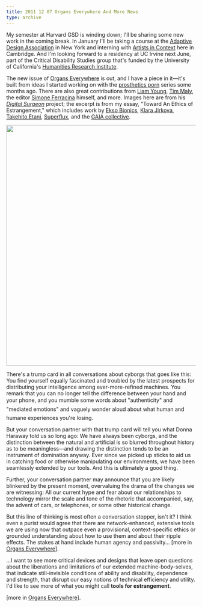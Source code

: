 ```yaml
---
title: 2011 12 07 Organs Everywhere And More News
type: archive
---
```


<p>My semester at Harvard GSD is winding down; I'll be sharing some new work in the coming break. In January I'll be taking a course at the <a href="http://adaptivedesign.org/">Adaptive Design Association</a> in New York and interning with <a href="http://artistsincontext.org/">Artists in Context</a> here in Cambridge. And I'm looking forward to a residency at UC Irvine next June, part of the Critical Disability Studies group that's funded by the University of California's <a href="http://www.uchri.org/">Humanities Research Institute</a>.</p>
<p>The new issue of <a href="http://organseverywhere.com/">Organs Everywhere</a> is out, and I have a piece in it—it's built from ideas I started working on with the <a href="http://www.ablersite.org/2011/02/whats-wrong-with-prosthetics-porn-part-i/">prosthetics porn</a> series some months ago. There are also great contributions from <a href="http://www.tomorrowsthoughtstoday.com/">Liam Young</a>, <a href="http://quietbabylon.com/">Tim Maly</a>, the editor <a href="http://simoneferracina.com/">Simone Ferracina</a> himself, and more. Images here are from his <a href="http://simoneferracina.com/#1939869/Digital-Surgeon"><em>Digital Surgeon</em></a> project; the excerpt is from my essay, "Toward An Ethics of Estrangement," which includes work by <a href="http://berkeleybionics.com/">Ekso Bionics</a>, <a href="http://www.klaara.net/">Klara Jirkova</a>, <a href="http://www.takehitoetani.com/">Takehito Etani</a>, <a href="http://superflux.in/work/lab">Superflux</a>, and the <a href="http://www.veasyble.com/projecteng.html">GAIA collective</a>.</p>
<p><a href="http://ablersite.files.wordpress.com/2011/12/ds_keight_cargo21.jpg"><img class="alignnone size-full wp-image-3894" title="DS_Keight_cargo21" src="{{ site.baseurl }}/uploads/ds_keight_cargo21.jpg" alt="" width="640" height="640" /></a></p>
<p>There's a trump card in all conversations about cyborgs that goes like this: You find yourself equally fascinated and troubled by the latest prospects for distributing your intelligence among ever-more-refined machines. You remark that you can no longer tell the difference between your hand and your phone, and you mumble some words about "authenticity" and "mediated emotions" and vaguely wonder aloud about what human and humane experiences you're losing.</p>
<p>But your conversation partner with that trump card will tell you what Donna Haraway told us so long ago: We have always been cyborgs, and the distinction between the natural and artificial is so blurred throughout history as to be meaningless—and drawing the distinction tends to be an instrument of domination anyway. Ever since we picked up sticks to aid us in catching food or otherwise manipulating our environments, we have been seamlessly extended by our tools. And this is ultimately a good thing.</p>
<p>Further, your conversation partner may announce that you are likely blinkered by the present moment, overvaluing the drama of the changes we are witnessing: All our current hype and fear about our relationships to technology mirror the scale and tone of the rhetoric that accompanied, say, the advent of cars, or telephones, or some other historical change.</p>
<p>But this line of thinking is most often a conversation stopper, isn't it? I think even a purist would agree that there are network-enhanced, extensive tools we are using now that outpace even a provisional, context-specific ethics or grounded understanding about how to use them and about their ripple effects. The stakes at hand include human agency and passivity... [more in <a href="http://organseverywhere.com/">Organs Everywhere</a>].</p>
<p>...I want to see more critical devices and designs that leave open questions about the liberations and limitations of our extended machine-body-selves, that indicate still-invisible conditions of ability and disability, dependence and strength, that disrupt our easy notions of technical efficiency and utility. I'd like to see more of what you might call <strong>tools for estrangement</strong>.</p>
<p>[more in <a href="http://organseverywhere.com/">Organs Everywhere</a>].</p>
